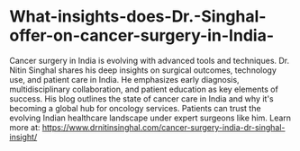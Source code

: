 # What-insights-does-Dr.-Singhal-offer-on-cancer-surgery-in-India-

Cancer surgery in India is evolving with advanced tools and techniques. Dr. Nitin Singhal shares his deep insights on surgical outcomes, technology use, and patient care in India. He emphasizes early diagnosis, multidisciplinary collaboration, and patient education as key elements of success. His blog outlines the state of cancer care in India and why it's becoming a global hub for oncology services. Patients can trust the evolving Indian healthcare landscape under expert surgeons like him. Learn more at:
https://www.drnitinsinghal.com/cancer-surgery-india-dr-singhal-insight/
